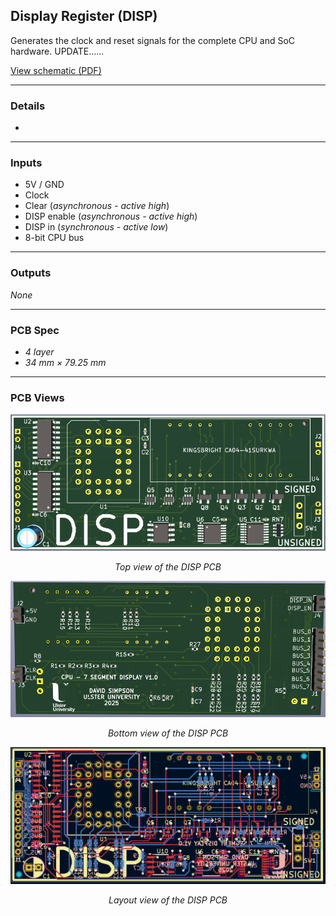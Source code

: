 ## Display Register (DISP)

Generates the clock and reset signals for the complete CPU and SoC hardware. UPDATE......

[View schematic (PDF)](DISP_schematic.pdf)

---

### Details

- 


---

### Inputs

- 5V / GND
- Clock
- Clear (*asynchronous - active high*)
- DISP enable (*asynchronous - active high*)
- DISP in (*synchronous - active low*)
- 8-bit CPU bus

---

### Outputs

*None*

---

### PCB Spec

- *4 layer*
- *34 mm × 79.25 mm*

---

### PCB Views

<p align="center">
  <img src="../../images/disp_pcb_top.PNG" alt="DISP pcb top" width="600"/>
</p>
<p align="center"><em>Top view of the DISP PCB</em></p>

<p align="center">
  <img src="../../images/disp_pcb_bottom.PNG" alt="DISP pcb bottom" width="600"/>
</p>
<p align="center"><em>Bottom view of the DISP PCB</em></p>

<p align="center">
  <img src="../../images/disp_pcb_design.PNG" alt="DISP pcb design" width="600"/>
</p>
<p align="center"><em>Layout view of the DISP PCB</em></p>





